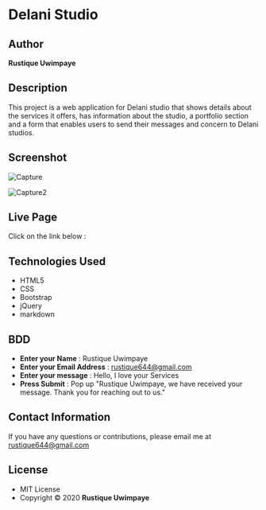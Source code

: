 # Delani Studio

## Author
**Rustique Uwimpaye**

## Description

This project is a web application for Delani studio that shows details about the services it offers, has information about the studio, a portfolio section and a form that enables users to send their messages and concern to Delani studios.

## Screenshot

![Capture](https://user-images.githubusercontent.com/68597043/91662182-8d4ecd80-ea95-11ea-9410-008f2befafe0.PNG)

![Capture2](https://user-images.githubusercontent.com/68597043/91664507-88dde100-eaa4-11ea-8453-0c82be940f8f.PNG)

## Live Page
Click on the link below : 

## Technologies Used

* HTML5
* CSS
* Bootstrap
* jQuery
* markdown

## BDD
- **Enter your Name** : Rustique Uwimpaye
- **Enter your Email Address** : rustique644@gmail.com
- **Enter your message** : Hello, I love your Services
- **Press Submit** : Pop up "Rustique Uwimpaye, we have received your message. Thank you for reaching out to us."


## Contact Information

If you have any questions or contributions, please email me at rustique644@gmail.com

## License

* MIT License
* Copyright © 2020 **Rustique Uwimpaye**

